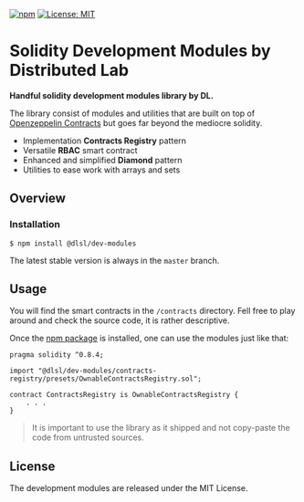 [![npm](https://img.shields.io/npm/v/@dlsl/dev-modules.svg)](https://www.npmjs.com/package/@dlsl/dev-modules) [![License: MIT](https://img.shields.io/badge/License-MIT-yellow.svg)](https://opensource.org/licenses/MIT)

# Solidity Development Modules by Distributed Lab

**Handful solidity development modules library by DL.**

The library consist of modules and utilities that are built on top of [Openzeppelin Contracts](https://github.com/OpenZeppelin/openzeppelin-contracts) but goes far beyond the mediocre solidity. 

- Implementation **Contracts Registry** pattern
- Versatile **RBAC** smart contract
- Enhanced and simplified **Diamond** pattern
- Utilities to ease work with arrays and sets

## Overview

### Installation

```console
$ npm install @dlsl/dev-modules
```

The latest stable version is always in the `master` branch.

## Usage

You will find the smart contracts in the `/contracts` directory. Fell free to play around and check the source code, it is rather descriptive.

Once the [npm package](https://www.npmjs.com/package/@dlsl/dev-modules) is installed, one can use the modules just like that:

```solidity
pragma solidity ^0.8.4;

import "@dlsl/dev-modules/contracts-registry/presets/OwnableContractsRegistry.sol";

contract ContractsRegistry is OwnableContractsRegistry {
    . . .
}
```

> It is important to use the library as it shipped and not copy-paste the code from untrusted sources.

## License

The development modules are released under the MIT License.
